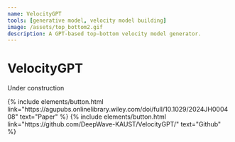 ```yaml
---
name: VelocityGPT
tools: [generative model, velocity model building]
image: /assets/top_bottom2.gif
description: A GPT-based top-bottom velocity model generator.
---
```


# VelocityGPT

Under construction

<p class="text-center">
{% include elements/button.html link="https://agupubs.onlinelibrary.wiley.com/doi/full/10.1029/2024JH000408" text="Paper" %}
{% include elements/button.html link="https://github.com/DeepWave-KAUST/VelocityGPT/" text="Github" %}
</p>